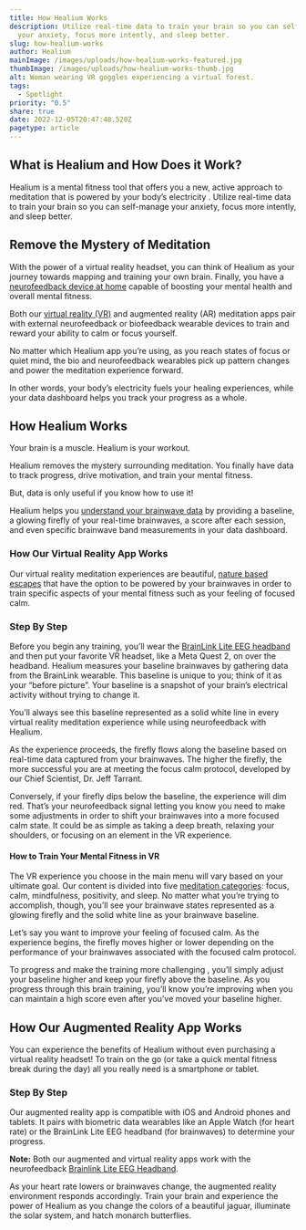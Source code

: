 ```yaml
---
title: How Healium Works
description: Utilize real-time data to train your brain so you can self-manage
  your anxiety, focus more intently, and sleep better.
slug: how-healium-works
author: Healium
mainImage: /images/uploads/how-healium-works-featured.jpg
thumbImage: /images/uploads/how-healium-works-thumb.jpg
alt: Woman wearing VR goggles experiencing a virtual forest.
tags:
  - Spotlight
priority: "0.5"
share: true
date: 2022-12-05T20:47:48.520Z
pagetype: article
---
```

## What is Healium and How Does it Work?

Healium is a mental fitness tool that offers you a new, active approach to meditation that is powered by your body’s electricity . Utilize real-time data to train your brain so you can self-manage your anxiety, focus more intently, and sleep better.

## Remove the Mystery of Meditation

With the power of a virtual reality headset, you can think of Healium as your journey towards mapping and training your own brain. Finally, you have a [neurofeedback device at home](https://www.tryhealium.com/2021/08/31/can-you-do-neurofeedback-at-home/) capable of boosting your mental health and overall mental fitness.

Both our [virtual reality (VR)](https://www.oculus.com/experiences/quest/3688700857882832) and augmented reality (AR) meditation apps pair with external neurofeedback or biofeedback wearable devices to train and reward your ability to calm or focus yourself.

No matter which Healium app you’re using, as you reach states of focus or quiet mind, the bio and neurofeedback wearables pick up pattern changes and power the meditation experience forward.

In other words, your body’s electricity fuels your healing experiences, while your data dashboard helps you track your progress as a whole.

## How Healium Works

Your brain is a muscle. Healium is your workout.

Healium removes the mystery surrounding meditation. You finally have data to track progress, drive motivation, and train your mental fitness.

But, data is only useful if you know how to use it!

Healium helps you [understand your brainwave data](https://www.tryhealium.com/2020/09/22/brainwaves-101-with-dr-jeff-tarrant/) by providing a baseline, a glowing firefly of your real-time brainwaves, a score after each session, and even specific brainwave band measurements in your data dashboard.

### How Our Virtual Reality App Works

Our virtual reality meditation experiences are beautiful, [nature based escapes](https://www.tryhealium.com/stories/) that have the option to be powered by your brainwaves in order to train specific aspects of your mental fitness such as your feeling of focused calm.

### Step By Step

Before you begin any training, you’ll wear the [BrainLink Lite EEG headband](https://www.tryhealium.com/2020/05/22/brainlink-lite-the-new-eeg-headband-wearable-to-power-healium/) and then put your favorite VR headset, like a Meta Quest 2, on over the headband. Healium measures your baseline brainwaves by gathering data from the BrainLink wearable. This baseline is unique to you; think of it as your “before picture”. Your baseline is a snapshot of your brain’s electrical activity without trying to change it.

You’ll always see this baseline represented as a solid white line in every virtual reality meditation experience while using neurofeedback with Healium.

As the experience proceeds, the firefly flows along the baseline based on real-time data captured from your brainwaves. The higher the firefly, the more successful you are at meeting the focus calm protocol, developed by our Chief Scientist, Dr. Jeff Tarrant.

Conversely, if your firefly dips below the baseline, the experience will dim red. That’s your neurofeedback signal letting you know you need to make some adjustments in order to shift your brainwaves into a more focused calm state. It could be as simple as taking a deep breath, relaxing your shoulders, or focusing on an element in the VR experience.

#### How to Train Your Mental Fitness in VR

The VR experience you choose in the main menu will vary based on your ultimate goal. Our content is divided into five [meditation categories](https://www.tryhealium.com/2021/06/28/the-four-types-of-meditation-styles-explained/): focus, calm, mindfulness, positivity, and sleep. No matter what you’re trying to accomplish, though, you’ll see your brainwave states represented as a glowing firefly and the solid white line as your brainwave baseline.

Let’s say you want to improve your feeling of focused calm. As the experience begins, the firefly moves higher or lower depending on the performance of your brainwaves associated with the focused calm protocol. 

To progress and make the training more challenging , you’ll simply adjust your baseline higher and keep your firefly above the baseline. As you progress through this brain training, you’ll know you’re improving when you can maintain a high score even after you’ve moved your baseline higher.

## How Our Augmented Reality App Works

You can experience the benefits of Healium without even purchasing a virtual reality headset! To train on the go (or take a quick mental fitness break during the day) all you really need is a smartphone or tablet.

### Step By Step

Our augmented reality app is compatible with iOS and Android phones and tablets. It pairs with biometric data wearables like an Apple Watch (for heart rate) or the BrainLink Lite EEG headband (for brainwaves) to determine your progress.

**Note:** Both our augmented and virtual reality apps work with the neurofeedback [Brainlink Lite EEG Headband](https://www.tryhealium.com/2020/05/22/brainlink-lite-the-new-eeg-headband-wearable-to-power-healium/).

As your heart rate lowers or brainwaves change, the augmented reality environment responds accordingly. Train your brain and experience the power of Healium as you change the colors of a beautiful jaguar, illuminate the solar system, and hatch monarch butterflies.